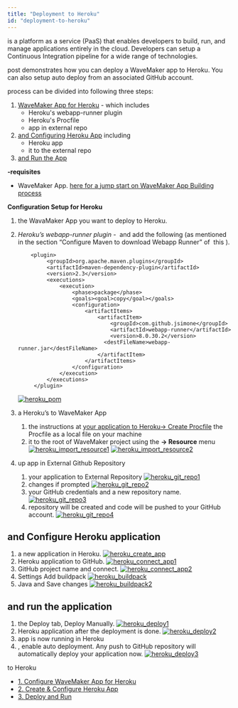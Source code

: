 ```yaml
---
title: "Deployment to Heroku"
id: "deployment-to-heroku"
---
```


is a platform as a service (PaaS) that enables developers to build, run, and manage applications entirely in the cloud. Developers can setup a Continuous Integration pipeline for a wide range of technologies.

post demonstrates how you can deploy a WaveMaker app to Heroku. You can also setup auto deploy from an associated GitHub account.

process can be divided into following three steps:

1. [WaveMaker App for Heroku](#configure-app) - which includes
    - Heroku's webapp-runner plugin
    - Heroku's Procfile
    - app in external repo
2. [and Configuring Heroku App](#create-heroku-app) including
    - Heroku app
    - it to the external repo
3. [and Run the App](#deploy-app)

**\-requisites**

- WaveMaker App. [here for a jump start on WaveMaker App Building process](/learn/jump-start/jump-start-app-essentials/)

**Configuration Setup for Heroku**

1. the WavaMaker App you want to deploy to Heroku.
2. _Heroku’s webapp-runner plugin_ -  and add the following (as mentioned in the section “Configure Maven to download Webapp Runner” of  this [](https://devcenter.heroku.com/articles/java-webapp-runner)).
    
           <plugin>
                <groupId>org.apache.maven.plugins</groupId>
                <artifactId>maven-dependency-plugin</artifactId>
                <version>2.3</version>
                <executions>
                    <execution>
                        <phase>package</phase>
                        <goals><goal>copy</goal></goals>
                        <configuration>
                            <artifactItems>
                                <artifactItem>
                                    <groupId>com.github.jsimone</groupId>
                                    <artifactId>webapp-runner</artifactId>
                                    <version>8.0.30.2</version>
                                  <destFileName>webapp-runner.jar</destFileName>
                                </artifactItem>
                            </artifactItems>
                        </configuration>
                    </execution>
                </executions>
            </plugin>
    
    [![heroku_pom](../assets/heroku_pom.png)](../assets/heroku_pom.png)
3. a Heroku’s to WaveMaker App
    1. the instructions at [your application to Heroku→ Create Procfile](https://devcenter.heroku.com/articles/java-webapp-runner#create-a-procfile) the Procfile as a local file on your machine
    2. it to the root of WaveMaker project using the **\-> Resource** menu [![heroku_import_resource1](../assets/heroku_import_resource1.png)](../assets/heroku_import_resource1.png) [![heroku_import_resource2](../assets/heroku_import_resource2.png)](../assets/heroku_import_resource2.png)
4. up app in External Github Repository
    1. your application to External Repository [![heroku_git_repo1](../assets/heroku_git_repo1.png)](../assets/heroku_git_repo1.png)
    2. changes if prompted [![heroku_git_repo2](../assets/heroku_git_repo2.png)](../assets/heroku_git_repo2.png)
    3. your GitHub credentials and a new repository name. [![heroku_git_repo3](../assets/heroku_git_repo3.png)](../assets/heroku_git_repo3.png)
    4. repository will be created and code will be pushed to your GitHub account. [![heroku_git_repo4](../assets/heroku_git_repo4.png)](../assets/heroku_git_repo4.png)

## and Configure Heroku application

1. a new application in Heroku. [![heroku_create_app](../assets/heroku_create_app.png)](../assets/heroku_create_app.png)
2. Heroku application to GitHub. [![heroku_connect_app1](../assets/heroku_connect_app1.png)](../assets/heroku_connect_app1.png)
3. GitHub project name and connect. [![heroku_connect_app2](../assets/heroku_connect_app2.png)](../assets/heroku_connect_app2.png)
4. Settings Add buildpack [![heroku_buildpack](../assets/heroku_buildpack.png)](../assets/heroku_buildpack.png)
5. Java and Save changes [![heroku_buildpack2](../assets/heroku_buildpack2.png)](../assets/heroku_buildpack2.png)

## and run the application

1. the Deploy tab, Deploy Manually. [![heroku_deploy1](../assets/heroku_deploy1.png)](../assets/heroku_deploy1.png)
2. Heroku application after the deployment is done. [![heroku_deploy2](../assets/heroku_deploy2.png)](../assets/heroku_deploy2.png)
3. app is now running in Heroku
4. , enable auto deployment. Any push to GitHub repository will automatically deploy your application now. [![heroku_deploy3](../assets/heroku_deploy3.png)](../assets/heroku_deploy3.png)

to Heroku

- [1. Configure WaveMaker App for Heroku](#configure-app)
- [2. Create & Configure Heroku App](#create-heroku-app)
- [3. Deploy and Run](#deploy-app)

